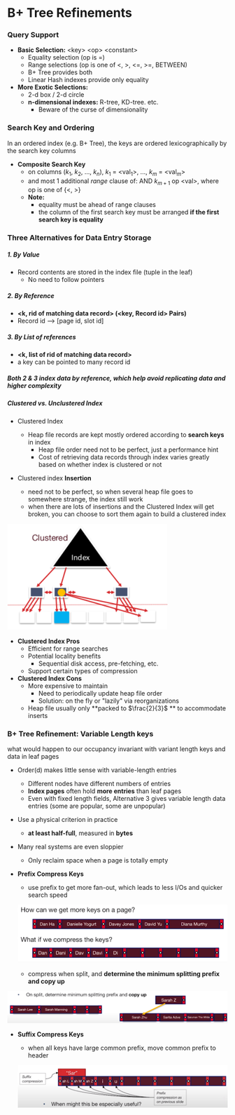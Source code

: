 # B+ Tree Refinements 

###  Query Support 

- **Basic Selection:** \<key\> \<op\> \<constant\> 
  - Equality selection (op is =)
  - Range selections (op is one of <, >, <=, >=, BETWEEN)
  - B+ Tree provides both
  - Linear Hash indexes provide only equality 
- **More Exotic Selections:**
  - 2-d box / 2-d circle 
  - **n-dimensional indexes:** R-tree, KD-tree. etc.
    - Beware of the curse of dimensionality  



### Search Key and Ordering

In an ordered index (e.g. B+ Tree), the keys are ordered lexicographically by the search key columns 

- **Composite Search Key**
  - on columns ($k_1$, $k_2$, ..., $k_n$), $k_1$ = <val$_1$>, ..., $k_m$ = <val$_m$> 
  - and most 1 additional *range* clause of: AND $k_{m+1}$ op \<val\>, where op is one of {<, >} 
  - **Note:**
    - equality must be ahead of range clauses 
    - the column of the first search key must be arranged **if the first search key is equality**



### Three Alternatives for Data Entry Storage 

##### 1. By Value  

- Record contents are stored in the index file (tuple in the leaf)
  - No need to follow pointers 

##### 2. By Reference 

- **<k, rid of matching data record> (<key, Record id> Pairs)**
- Record id --> [page id, slot id]

##### 3. By List of references 

- **<k, list of rid of matching data record>**
- a key can be pointed to many record id

#####  Both 2 & 3 index data by reference, which help avoid replicating data and higher complexity 



##### Clustered vs. Unclustered Index 

- Clustered Index 
  - Heap file records are kept mostly ordered according to **search keys** in index
    - Heap file order need not to be perfect, just a performance hint 
    - Cost of retrieving data records through index varies greatly based on whether index is clustered or not   



- Clustered index **Insertion**
  - need not to be perfect, so when several heap file goes to somewhere strange, the index still work
  - when there are lots of insertions and the Clustered Index will get broken, you can choose to sort them again to build a clustered index 

<img src="10.png" alt="clustered index insertion" style="zoom: 120%;" />

- **Clustered Index Pros**
  - Efficient for range searches 
  - Potential locality benefits 
    - Sequential disk access, pre-fetching, etc.
  - Support certain types of compression 
- **Clustered Index Cons**
  - More expensive to maintain 
    - Need to periodically update heap file order 
    - Solution: on the fly or "lazily" via reorganizations 
  - Heap file usually only **packed to $\frac{2}{3}$ ** to accommodate inserts  



### B+ Tree Refinement: Variable Length keys 

what would happen to our occupancy invariant with variant length keys and data in leaf pages 

- Order(d) makes little sense with variable-length entries 
  - Different nodes have different numbers of entries 
  - **Index pages** often hold **more entries** than  leaf pages 
  - Even with fixed length fields, Alternative 3 gives variable length data entries (some are popular, some are unpopular)
- Use a physical criterion in practice
  - **at least half-full**, measured in **bytes**
- Many real systems are even sloppier
  - Only reclaim space when a page is totally empty 



- **Prefix Compress Keys** 

  - use prefix to get more fan-out, which leads to less I/Os and quicker search speed

  ![prefix compress](11.png)
  - compress when split, and **determine the minimum splitting prefix and copy up** 

![prefix compress copy up](12.png)

- **Suffix Compress Keys**

  - when all keys have large common prefix, move common prefix to header 

  ![suffix compress keys](13.png)



